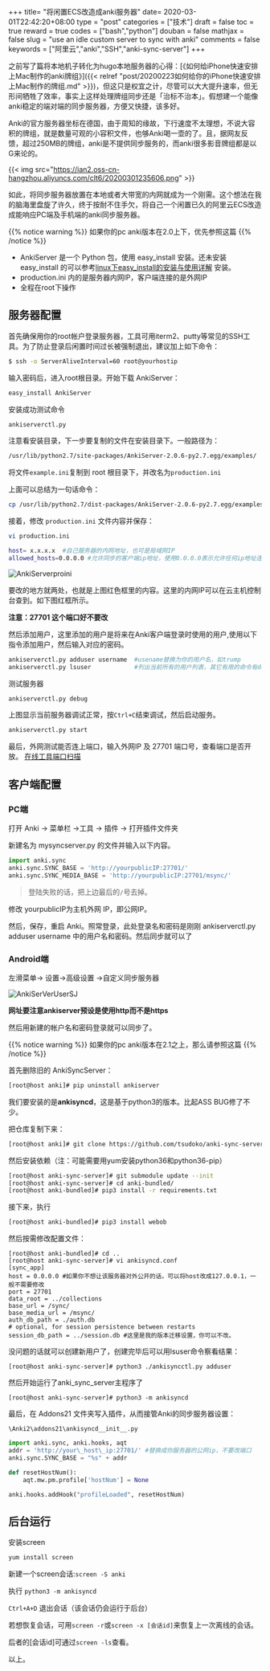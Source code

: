 +++
title= "将闲置ECS改造成anki服务器"
date= 2020-03-01T22:42:20+08:00
type = "post"
categories = ["技术"]
draft = false
toc = true
reward = true
codes = ["bash","python"]
douban = false
mathjax = false
slug = "use an idle custom server to sync with anki"
comments = false
keywords = ["阿里云","anki","SSH","anki-sync-server"]
+++

之前写了篇将本地机子转化为hugo本地服务器的心得：[《如何给iPhone快速安排上Mac制作的anki牌组》]({{<  relref  "post/20200223如何给你的iPhone快速安排上Mac制作的牌组.md" >}})，但这只是权宜之计，尽管可以大大提升速率，但无形间牺牲了效率，事实上这样处理牌组同步还是「治标不治本」。假想建一个能像anki稳定的端对端的同步服务器，方便又快捷，该多好。

Anki的官方服务器坐标在德国，由于周知的缘故，下行速度不太理想，不说大容积的牌组，就是数量可观的小容积文件，也够Anki喝一壶的了。且，据网友反馈，超过250MB的牌组，anki是不提供同步服务的，而anki很多影音牌组都是以G来论的。

{{< img src="https://ian2.oss-cn-hangzhou.aliyuncs.com/clt6/20200301235606.png" >}}

如此，将同步服务器放置在本地或者大带宽的内网就成为一个刚需。这个想法在我的脑海里盘旋了许久，终于按耐不住手欠，将自己一个闲置已久的阿里云ECS改造成能响应PC端及手机端的anki同步服务器。

<!--more-->

{{% notice warning %}}
如果你的pc anki版本在2.0上下，优先参照这篇
{{% /notice %}}


*   AnkiServer 是一个 Python 包，使用 easy\_install 安装。还未安装 easy\_install 的可以参考[linux下easy\_install的安装与使用详解](https://www.cnblogs.com/paranoia/p/6178701.html?spm=a2c6h.12873639.0.0.75004d4fpHUtBr) 安装。
*   production.ini 内的是服务器内网IP，客户端连接的是外网IP
*   全程在root下操作

## 服务器配置

首先确保用你的root帐户登录服务器，工具可用iterm2、putty等常见的SSH工具。为了防止登录后闲置时间过长被强制退出，建议加上如下命令：

```bash
$ ssh -o ServerAliveInterval=60 root@yourhostip
```

输入密码后，进入root根目录。开始下载 AnkiServer：

```bash
easy_install AnkiServer
```

安装成功测试命令

```bash
ankiserverctl.py
```

注意看安装目录，下一步要复制的文件在安装目录下。一般路径为：

```bash
/usr/lib/python2.7/site-packages/AnkiServer-2.0.6-py2.7.egg/examples/
```

将文件`example.ini`复制到 root 根目录下，并改名为`production.ini`

上面可以总结为一句话命令：

```bash
cp /usr/lib/python2.7/dist-packages/AnkiServer-2.0.6-py2.7.egg/examples/example.ini production.ini
```

接着，修改 `production.ini` 文件内容并保存：

```bash
vi production.ini
```

```bash
host= x.x.x.x  #自己服务器的内网地址，也可是局域网IP
allowed_hosts=0.0.0.0 #允许同步的客户端ip地址，使用0.0.0.0表示允许任何ip地址连接
```

![AnkiServerproini](https://bugatii100peaglepics.oss-cn-qingdao.aliyuncs.com/2019-3/Anki/AnkiServerproini.png "AnkiServerproini")

要改的地方就两处，也就是上图红色框里的内容。这里的内网IP可以在云主机控制台查到。如下图红框所示。



**注意：27701 这个端口好不要改**

然后添加用户，这里添加的用户是将来在Anki客户端登录时使用的用户,使用以下指令添加用户，然后输入对应的密码。

```bash
ankiserverctl.py adduser username  #usename替换为你的用户名，如trump
ankiserverctl.py lsuser            #列出当前所有的用户列表，其它有用的命令有deluser、passwd
```

测试服务器

```bash
ankiserverctl.py debug
```

上图显示当前服务器调试正常，按`Ctrl+C`结束调试，然后启动服务。

```bash
ankiserverctl.py start
```

最后，外网测试能否连上端口，输入外网IP 及 27701 端口号，查看端口是否开放。
[在线工具端口扫描](https://developer.aliyun.com/article/tool.cc/port/)


## 客户端配置

### PC端
打开 Anki \-> 菜单栏 \->工具 \-> 插件 \-> 打开插件文件夹

新建名为 mysyncserver.py 的文件并输入以下内容。

```python
import anki.sync
anki.sync.SYNC_BASE = 'http://yourpublicIP:27701/'
anki.sync.SYNC_MEDIA_BASE = 'http://yourpublicIP:27701/msync/'
```

> 登陆失败的话，把上边最后的`/`号去掉。

修改 yourpublicIP为主机外网 IP，即公网IP。

然后，保存，重启 Anki。照常登录，此处登录名和密码是刚刚 ankiserverctl.py adduser username 中的用户名和密码。然后同步就可以了

### Android端

左滑菜单\-> 设置\->高级设置 \->自定义同步服务器

![AnkiSerVerUserSJ](https://bugatii100peaglepics.oss-cn-qingdao.aliyuncs.com/2019-3/Anki/AnkiSerVerUserSJ.png "AnkiSerVerUserSJ")

**网址要注意ankiserver预设是使用http而不是https**

然后用新建的帐户名和密码登录就可以同步了。


{{% notice warning %}}
如果你的pc anki版本在2.1之上，那么请参照这篇
{{% /notice %}}


首先删除旧的 AnkiSyncServer：

```bash
[root@host anki]# pip uninstall ankiserver
```

我们要安装的是**ankisyncd**，这是基于python3的版本。比起ASS BUG修了不少。

把仓库复制下来：

```bash
[root@host anki]# git clone https://github.com/tsudoko/anki-sync-server.git
```

然后安装依赖（注：可能需要用yum安装python36和python36\-pip）

```bash
[root@host anki-sync-server]# git submodule update --init
[root@host anki-sync-server]# cd anki-bundled/
[root@host anki-bundled]# pip3 install -r requirements.txt
```

接下来，执行

```bash
[root@host anki-bundled]# pip3 install webob
```

然后按需修改配置文件：

```
[root@host anki-bundled]# cd ..
[root@host anki-sync-server]# vi ankisyncd.conf
[sync_app]
host = 0.0.0.0 #如果你不想让该服务器对外公开的话，可以将host改成127.0.0.1，一般不需要修改
port = 27701
data_root = ../collections
base_url = /sync/
base_media_url = /msync/
auth_db_path = ./auth.db
# optional, for session persistence between restarts
session_db_path = ../session.db #这里是我的版本迁移设置，你可以不改。
```

没问题的话就可以创建新用户了，创建完毕后可以用lsuser命令察看结果：

```
[root@host anki-sync-server]# python3 ./ankisyncctl.py adduser
```

然后开始运行了anki\_sync\_server主程序了

```
[root@host anki-sync-server]# python3 -m ankisyncd
```


最后，在 Addons21 文件夹写入插件，从而接管Anki的同步服务器设置：

`\Anki2\addons21\ankisyncd__init__.py`

```python
import anki.sync, anki.hooks, aqt
addr = 'http://your\_host\_ip:27701/' #替换成你服务器的公网ip，不要改端口
anki.sync.SYNC_BASE = "%s" + addr

def resetHostNum():
    aqt.mw.pm.profile['hostNum'] = None

anki.hooks.addHook("profileLoaded", resetHostNum)
```

## 后台运行

安装screen

```bash
yum install screen
```

新建一个screen会话:`screen -S anki`

执行 `python3 -m ankisyncd`

`Ctrl+A+D` 退出会话（该会话仍会运行于后台）

若想恢复会话，可用`screen -r`或`screen -x [会话id]`来恢复上一次离线的会话。

后者的[会话id]可通过`screen -ls`查看。

以上。